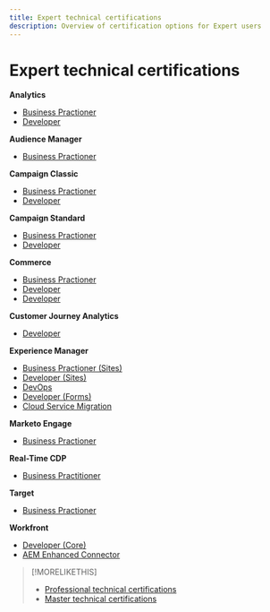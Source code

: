 ```yaml
---
title: Expert technical certifications
description: Overview of certification options for Expert users
---
```

# Expert technical certifications

**Analytics**

* [Business Practioner](/help/certifications/aa/aa-e-business.md) <!--AD0-E208-->
* [Developer](/help/certifications/aa/aa-e-developer.md) <!--AD0-E209-->

**Audience Manager**

* [Business Practioner](/help/certifications/aam/aam-e-business.md) <!--AD0-E457-->

**Campaign Classic**

* [Business Practioner](/help/certifications/acc/acc-e-business.md) <!--AD0-E327-->
* [Developer](/help/certifications/acc/acc-e-developer.md) <!--AD0-E330-->

**Campaign Standard**

* [Business Practioner](/help/certifications/acs/acs-e-business.md) <!--AD0-E307-->
* [Developer](/help/certifications/acs/acs-e-developer.md) <!--AD0-E306-->

**Commerce**

* [Business Practioner](/help/certifications/ac/ac-e-business.md) <!--AD0-E708-->
* [Developer](/help/certifications/ac/ac-e-developer.md) <!--AD0-E716-->
* [Developer](/help/certifications/ac/ac-e-fedeveloper.md) <!--AD0-E710-->

**Customer Journey Analytics**

* [Developer](/help/certifications/acja/acja-e-developer.md) <!--AD0-E604-->

**Experience Manager**

* [Business Practioner (Sites)](/help/certifications/aem/aem-sites-e-business.md) <!--AD0-E121-->
* [Developer (Sites)](/help/certifications/aem/aem-sites-e-developer.md) <!--AD0-E134-->
* [DevOps](/help/certifications/aem/aem-devops-e-engineer.md) <!--AD0-E124-->
* [Developer (Forms)](/help/certifications/aem/aem-forms-e-developer.md) <!--AD0-E125-->
* [Cloud Service Migration](/help/certifications/aem/aem-cs-e-migration.md) <!--AD0-E136-->

**Marketo Engage**

* [Business Practioner](/help/certifications/ame/ame-e-business.md) <!--AD0-E559-->

**Real-Time CDP**

* [Business Practitioner](/help/certifications/rtcdp/rtcdp-p-business.md) <!--AD0-E602-->

**Target**

* [Business Practioner](/help/certifications/at/at-e-business.md) <!--AD0-E406-->

**Workfront**

* [Developer (Core)](/help/certifications/aw/aw-core-e-developer.md) <!--AD0-E904-->
* [AEM Enhanced Connector](/help/certifications/aw/aw-aem-e-connector.md) <!--AD0-E906-->

>[!MORELIKETHIS]
>
>* [Professional technical certifications](professional.md)
>* [Master technical certifications](master.md)

